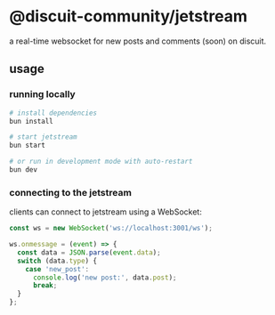 # @discuit-community/jetstream

a real-time websocket for new posts and comments (soon) on discuit.

## usage

### running locally

```bash
# install dependencies
bun install

# start jetstream
bun start

# or run in development mode with auto-restart
bun dev
```

### connecting to the jetstream

clients can connect to jetstream using a WebSocket:

```typescript
const ws = new WebSocket('ws://localhost:3001/ws');

ws.onmessage = (event) => {
  const data = JSON.parse(event.data);
  switch (data.type) {
    case 'new_post':
      console.log('new post:', data.post);
      break;
  }
};
```
